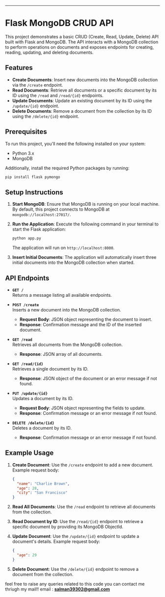 
---

# Flask MongoDB CRUD API

This project demonstrates a basic CRUD (Create, Read, Update, Delete) API built with Flask and MongoDB. The API interacts with a MongoDB collection to perform operations on documents and exposes endpoints for creating, reading, updating, and deleting documents.

## Features

- **Create Documents**: Insert new documents into the MongoDB collection via the `/create` endpoint.
- **Read Documents**: Retrieve all documents or a specific document by its ID using the `/read` and `/read/{id}` endpoints.
- **Update Documents**: Update an existing document by its ID using the `/update/{id}` endpoint.
- **Delete Documents**: Remove a document from the collection by its ID using the `/delete/{id}` endpoint.

## Prerequisites

To run this project, you'll need the following installed on your system:

- Python 3.x
- MongoDB

Additionally, install the required Python packages by running:

```bash
pip install flask pymongo
```

## Setup Instructions

1. **Start MongoDB**: Ensure that MongoDB is running on your local machine. By default, this project connects to MongoDB at `mongodb://localhost:27017/`.

2. **Run the Application**: Execute the following command in your terminal to start the Flask application:

   ```bash
   python app.py
   ```

   The application will run on `http://localhost:8000`.

3. **Insert Initial Documents**: The application will automatically insert three initial documents into the MongoDB collection when started.

## API Endpoints

- **`GET /`**  
  Returns a message listing all available endpoints.

- **`POST /create`**  
  Inserts a new document into the MongoDB collection.  
  - **Request Body**: JSON object representing the document to insert.
  - **Response**: Confirmation message and the ID of the inserted document.

- **`GET /read`**  
  Retrieves all documents from the MongoDB collection.
  - **Response**: JSON array of all documents.

- **`GET /read/{id}`**  
  Retrieves a single document by its ID.
  - **Response**: JSON object of the document or an error message if not found.

- **`PUT /update/{id}`**  
  Updates a document by its ID.
  - **Request Body**: JSON object representing the fields to update.
  - **Response**: Confirmation message or an error message if not found.

- **`DELETE /delete/{id}`**  
  Deletes a document by its ID.
  - **Response**: Confirmation message or an error message if not found.

## Example Usage

1. **Create Document**: Use the `/create` endpoint to add a new document. Example request body:

   ```json
   {
     "name": "Charlie Brown",
     "age": 28,
     "city": "San Francisco"
   }
   ```

2. **Read All Documents**: Use the `/read` endpoint to retrieve all documents from the collection.

3. **Read Document by ID**: Use the `/read/{id}` endpoint to retrieve a specific document by providing its MongoDB ObjectId.

4. **Update Document**: Use the `/update/{id}` endpoint to update a document's details. Example request body:

   ```json
   {
     "age": 29
   }
   ```

5. **Delete Document**: Use the `/delete/{id}` endpoint to remove a document from the collection.


feel free to raise any queries related to this code 
you can contact me thriugh my mail!!
email : **salman39302@gmail.com**
